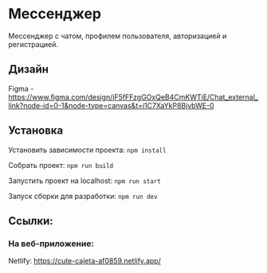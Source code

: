 
# Мессенджер

Мессенджер с чатом, профилем пользователя, авторизацией и регистрацией.

## Дизайн
Figma - https://www.figma.com/design/jF5fFFzgGOxQeB4CmKWTiE/Chat_external_link?node-id=0-1&node-type=canvas&t=i1C7XaYkP8BjvbWE-0

## Установка
Установить зависимости проекта: `npm install`

Собрать проект: `npm run build`

Запустить проект на localhost: `npm run start`

Запуск сборки для разработки: `npm run dev`

## Ссылки:

### На веб-приложение:

Netlify: https://cute-cajeta-af0859.netlify.app/
